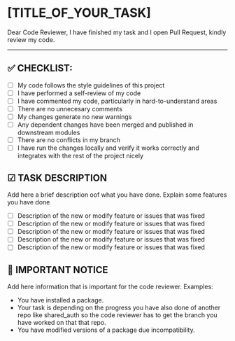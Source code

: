 # [TITLE_OF_YOUR_TASK]

Dear Code Reviewer,
I have finished my task and I open Pull Request, kindly review my code.

---

## ✅ CHECKLIST:

- [ ] My code follows the style guidelines of this project
- [ ] I have performed a self-review of my code
- [ ] I have commented my code, particularly in hard-to-understand areas
- [ ] There are no unnecesary comments
- [ ] My changes generate no new warnings
- [ ] Any dependent changes have been merged and published in downstream modules
- [ ] There are no conflicts in my branch
- [ ] I have run the changes locally and verify it works correctly and integrates with the rest of the project nicely

## ☑ TASK DESCRIPTION

Add here a brief description oof what you have done. Explain some features you have done

- [ ] Description of the new or modify feature or issues that was fixed
- [ ] Description of the new or modify feature or issues that was fixed
- [ ] Description of the new or modify feature or issues that was fixed
- [ ] Description of the new or modify feature or issues that was fixed
- [ ] Description of the new or modify feature or issues that was fixed

## 🚨 IMPORTANT NOTICE

Add here information that is important for the code reviewer. Examples:

- You have installed a package.
- Your task is depending on the progress you have also done of another repo like shared_auth so the code reviewer has to get the branch you have worked on that that repo.
- You have modified versions of a package due incompatibility.
